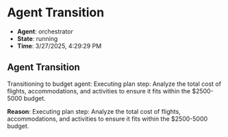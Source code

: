 # Agent Transition

- **Agent**: orchestrator
- **State**: running
- **Time**: 3/27/2025, 4:29:29 PM

## Agent Transition

Transitioning to budget agent: Executing plan step: Analyze the total cost of flights, accommodations, and activities to ensure it fits within the $2500-5000 budget.

**Reason**: Executing plan step: Analyze the total cost of flights, accommodations, and activities to ensure it fits within the $2500-5000 budget.


